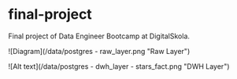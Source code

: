 # final-project
Final project of Data Engineer Bootcamp at DigitalSkola.

![Diagram](/data/postgres - raw_layer.png "Raw Layer")

![Alt text](/data/postgres - dwh_layer - stars_fact.png "DWH Layer")
